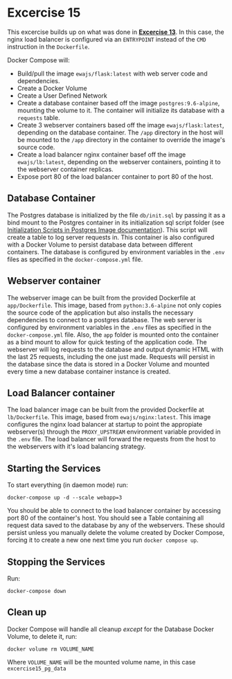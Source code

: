 # Excercise 15

This excercise builds up on what was done in [**Excercise 13**](https://github.com/ewajs/learn-docker-online/tree/master/Excercise13). In this case, the nginx load balancer is configured via an `ENTRYPOINT` instead of the `CMD` instruction in the `Dockerfile`.

Docker Compose will:

- Build/pull the image `ewajs/flask:latest` with web server code and dependencies.
- Create a Docker Volume
- Create a User Defined Network
- Create a database container based off the image `postgres:9.6-alpine`, mounting the volume to it. The container will initialize its database with a `requests` table.
- Create 3 webserver containers based off the image `ewajs/flask:latest`, depending on the database container. The `/app` directory in the host will be mounted to the `/app` directory in the container to override the image's source code.
- Create a load balancer nginx container basef off the image `ewajs/lb:latest`, depending on the webserver containers, pointing it to the webserver container replicas.
- Expose port 80 of the load balancer container to port 80 of the host.

## Database Container

The Postgres database is initialized by the file `db/init.sql` by passing it as a bind mount to the Postgres container in its initialization sql script folder (see [Initialization Scripts in Postgres Image documentation](https://hub.docker.com/_/postgres)). This script will create a table to log server requests in. This container is also configured with a Docker Volume to persist database data between different containers. The database is configured by environment variables in the `.env` files as specified in the `docker-compose.yml` file.

## Webserver container

The webserver image can be built from the provided Dockerfile at `app/Dockerfile`. This image, based from `python:3.6-alpine` not only copies the source code of the application but also installs the necessary dependencies to connect to a postgres database. The web server is configured by environment variables in the `.env` files as specified in the `docker-compose.yml` file. Also, the `app` folder is mounted onto the container as a bind mount to allow for quick testing of the application code.
The webserver will log requests to the database and output dynamic HTML with the last 25 requests, including the one just made. Requests will persist in the database since the data is stored in a Docker Volume and mounted every time a new database container instance is created.

## Load Balancer container

The load balancer image can be built from the provided Dockerfile at `lb/Dockerfile`. This image, based from `ewajs/nginx:latest`. This image configures the nginx load balancer at startup to point the appropiate webserver(s) through the `PROXY_UPSTREAM` environment variable provided in the `.env` file. The load balancer will forward the requests from the host to the webservers with it's load balancing strategy.

## Starting the Services

To start everything (in daemon mode) run:

```
docker-compose up -d --scale webapp=3
```

You should be able to connect to the load balancer container by accessing port 80 of the container's host. You should see a Table containing all request data saved to the database by any of the webservers. These should persist unless you manually delete the volume created by Docker Compose, forcing it to create a new one next time you run `docker compose up`.

## Stopping the Services

Run:

```
docker-compose down
```

## Clean up

Docker Compose will handle all cleanup _except_ for the Database Docker Volume, to delete it, run:

```
docker volume rm VOLUME_NAME
```

Where `VOLUME_NAME` will be the mounted volume name, in this case `excercise15_pg_data`
